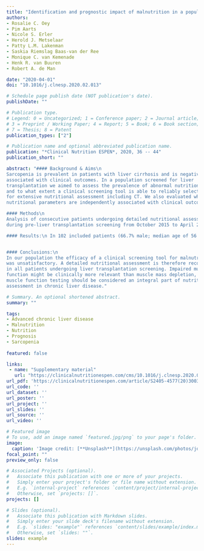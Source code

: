 ```yaml
---
title: "Identification and prognostic impact of malnutrition in a population screened for liver transplantation"
authors:
- Rosalie C. Oey
- Pim Aarts
- Nicole S. Erler
- Herold J. Metselaar
- Patty L.M. Lakenman
- Saskia Riemslag Baas-van der Ree
- Monique C. van Kemenade
- Henk R. van Buuren
- Robert A. de Man

date: "2020-04-01"
doi: "10.1016/j.clnesp.2020.02.013"

# Schedule page publish date (NOT publication's date).
publishDate: ""

# Publication type.
# Legend: 0 = Uncategorized; 1 = Conference paper; 2 = Journal article;
# 3 = Preprint / Working Paper; 4 = Report; 5 = Book; 6 = Book section;
# 7 = Thesis; 8 = Patent
publication_types: ["2"]

# Publication name and optional abbreviated publication name.
publication: "*Clinical Nutrition ESPEN*, 2020, 36 -- 44"
publication_short: ""

abstract: "#### Background & Aims\n
Sarcopenia is prevalent in patients with liver cirrhosis and is negatively
associated with clinical outcomes. In a population screened for liver 
transplantation we aimed to assess the prevalence of abnormal nutritional status
and to what extent a clinical screening tool is able to reliably select patients
for extensive nutritional assessment including CT. We also evaluated which 
nutritional parameters are independently associated with clinical outcomes.

#### Methods\n
Analysis of consecutive patients undergoing detailed nutritional assessment
during pre-liver transplantation screening from October 2015 to April 2017.

#### Results:\n In 102 included patients (66.7% male; median age of 56.3 years (IQR 43.9–64.0); median MELDNa score of 14.7 (IQR 9.4–19.0)), presarcopenia was diagnosed in 30/102 patients (29.4%), sarcopenia in 20/102 (19.6%), and impaired muscle quality in 19/102 (18.6%). Application of the European association for the Study of the Liver rapid screen tool as the primary instrument for nutritional assessment would have resulted in selection of 40/69 cases, thus 42.0% of patients with actual muscle mass depletion and/or impaired muscle function would not have been selected for further nutritional evaluation.<br>In contrast to muscle mass depletion, impaired muscle function was a significant predictor for 6-month decompensation-free (p = 0.006) and hospitalization-free (p = 0.003) survival, when adjusted for age and MELDNa score.


#### Conclusions:\n
In our population the efficacy of a clinical screening tool for malnutrition
was unsatisfactory. A detailed nutritional assessment is therefore recommended
in all patients undergoing liver transplantation screening. Impaired muscle
function might be clinically more relevant than muscle mass depletion, and 
muscle function testing should be considered an integral part of nutritional
assessment in chronic liver disease."

# Summary. An optional shortened abstract.
summary: ""

tags:
- Advanced chronic liver disease
- Malnutrition
- Nutrition
- Prognosis
- Sarcopenia
  
featured: false

links:
 - name: "Supplementary material"
   url: "https://clinicalnutritionespen.com/cms/10.1016/j.clnesp.2020.02.013/attachment/8d91b636-713d-46e9-8f6c-acfa1f4aaf74/mmc1.docx"
url_pdf: 'https://clinicalnutritionespen.com/article/S2405-4577(20)30031-0/pdf'
url_code: ''
url_dataset: ''
url_poster: ''
url_project: ''
url_slides: ''
url_source: ''
url_video: ''

# Featured image
# To use, add an image named `featured.jpg/png` to your page's folder. 
image:
  caption: 'Image credit: [**Unsplash**](https://unsplash.com/photos/jdD8gXaTZsc)'
focal_point: ""
preview_only: false

# Associated Projects (optional).
#   Associate this publication with one or more of your projects.
#   Simply enter your project's folder or file name without extension.
#   E.g. `internal-project` references `content/project/internal-project/index.md`.
#   Otherwise, set `projects: []`.
projects: []

# Slides (optional).
#   Associate this publication with Markdown slides.
#   Simply enter your slide deck's filename without extension.
#   E.g. `slides: "example"` references `content/slides/example/index.md`.
#   Otherwise, set `slides: ""`.
slides: example
---
```

